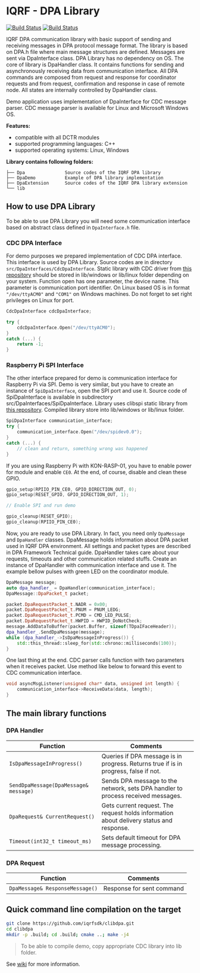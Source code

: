 # IQRF - DPA Library

[![Build Status](https://travis-ci.org/iqrfsdk/clibdpa.svg?branch=develop)](https://travis-ci.org/iqrfsdk/clibdpa)
[![Build Status](https://img.shields.io/appveyor/ci/spinarr/clibdpa/develop.svg)](https://ci.appveyor.com/project/spinarr/clibdpa)

IQRF DPA communication library with basic support of sending and receiving messages in DPA protocol message format. The library is based on DPA.h file where main message structures are defined. Messages are sent via DpaInterface class. DPA Library has no dependency on OS.
The core of library is DpaHandler class. It contains functions for sending and asynchronously receiving data from communication interface. All DPA commands are composed from request and response for coordinator requests and from request, confirmation and response in case of remote node. All states are internally controlled by DpaHandler class.

Demo application uses implementation of DpaInterface for CDC message parser. CDC message parser is available for Linux and Microsoft Windows OS.

**Features:**
*   compatible with all DCTR modules
*   supported programming languages: C++
*   supported operating systems: Linux, Windows

**Library contains following folders:**

```
├── Dpa               Source codes of the IQRF DPA library
├── DpaDemo           Example of DPA library implementation
├── DpaExtension      Source codes of the IQRF DPA library extension
└── lib
```

## How to use DPA Library

To be able to use DPA Library you will need some communication interface based on abstract class defined in `DpaInterface.h` file.

### CDC DPA Interface

For demo purposes we prepared implementation of CDC DPA interface. This interface is used by DPA Library. Source codes are in directory `src/DpaInterfaces/CdcDpaInterface`. Static library with CDC driver from [this repository](https://github.com/iqrfsdk/clibcdc) should be stored in lib/windows or lib/linux folder depending on your system. Function open has one parameter, the device name. This parameter is communication port identifier. On Linux based OS is in format `"/dev/ttyACM0"` and `"COM1"` on Windows machines.  Do not forget to set right privileges on Linux for port.

```cpp
CdcDpaInterface cdcDpaInterface;

try {
	cdcDpaInterface.Open("/dev/ttyACM0");
}
catch (...) {
	return -1;
}
```

### Raspberry Pi SPI Interface

The other interface prepared for demo is communication interface for Raspberry Pi via SPI. Demo is very similar, but you have to create an instance of `SpiDpaInterface`, open the SPI port and use it. Source code of SpiDpaInterface is available in subdirectory src/DpaInterfaces/SpiDpaInterface. Library uses clibspi static library from [this repository](https://github.com/iqrfsdk/clibspi). Compiled library store into lib/windows or lib/linux folder.

```cpp
SpiDpaInterface communication_interface;
try {
	communication_interface.Open("/dev/spidev0.0");
}
catch (...) {
	// clean and return, something wrong was happened
}
```

If you are using Raspberry Pi with KON-RASP-01, you have to enable power for module and enable `CE0`. At the end, of course, disable and clean these GPIO.

```cpp
gpio_setup(RPIIO_PIN_CE0, GPIO_DIRECTION_OUT, 0);
gpio_setup(RESET_GPIO, GPIO_DIRECTION_OUT, 1);

// Enable SPI and run demo

gpio_cleanup(RESET_GPIO);
gpio_cleanup(RPIIO_PIN_CE0);

```

Now, you are ready to use DPA Library. In fact, you need only `DpaMessage` and `DpaHandler` classes. DpaMessage holds information about DPA packet used in IQRF DPA environment. All settings and packet types are described in DPA Framework Technical guide.  DpaHandler takes care about your requests, timeouts and other communication related stuffs.
Create an instance of DpaHandler with communication interface and use it. The example bellow pulses with green LED on the coordinator module.

```cpp
DpaMessage message;
auto dpa_handler_ = DpaHandler(communication_interface);
DpaMessage::DpaPacket_t packet;

packet.DpaRequestPacket_t.NADR = 0x00;
packet.DpaRequestPacket_t.PNUM = PNUM_LEDG;
packet.DpaRequestPacket_t.PCMD = CMD_LED_PULSE;
packet.DpaRequestPacket_t.HWPID = HWPID_DoNotCheck;
message.AddDataToBuffer(packet.Buffer, sizeof(TDpaIFaceHeader));
dpa_handler_.SendDpaMessage(message);
while (dpa_handler_->IsDpaMessageInProgress()) {
	std::this_thread::sleep_for(std::chrono::milliseconds(100));
}
```

One last thing at the end. CDC parser calls function with two parameters when it receives  packet. Use method like below to forward this event to CDC communication interface.

```cpp
void asyncMsgListener(unsigned char* data, unsigned int length) {
	communication_interface->ReceiveData(data, length);
}
```

## The main library functions

### DPA Handler

|Function|Comments|
|---|---|
|`IsDpaMessageInProgress()`|Queries if DPA message is in progress. Returns true if is in progress, false if not.|
|`SendDpaMessage(DpaMessage& message)`|Sends DPA message to the network, sets DPA handler to process received messages.|
|`DpaRequest& CurrentRequest()`|Gets current request. The request holds information about delivery status and response.|
|`Timeout(int32_t timeout_ms)`|Sets default timeout for DPA message processing.|

### DPA Request

|Function|Comments|
|---|---|
|`DpaMessage& ResponseMessage()`|Response for sent command|.

## Quick command line compilation on the target

```bash
git clone https://github.com/iqrfsdk/clibdpa.git
cd clibdpa
mkdir -p .build; cd .build; cmake ..; make -j4
```
>To be able to compile demo, copy appropriate CDC library into lib folder.


See [wiki](https://github.com/MICRORISC/iqrfsdk/wiki) for more information.
